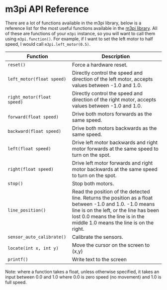 # m3pi API Reference

There are a lot of functions available in the m3pi library, below is a reference list for the most useful functions available in the [m3pi library](https://os.mbed.com/users/chris/code/m3pi/docs/4b7d6ea9b35b/classm3pi.html). All of these are functions of your `m3pi` instance, so you will want to call them using `m3pi.function()`. For example, if I want to set the left motor to half speed, I would call `m3pi.left_motor(0.5)`.

| Function                                 | Description                                                                                 |
|------------------------------------------|---------------------------------------------------------------------------------------------|
| `reset()                   `             | Force a hardware reset.                                                                     |
| `left_motor(float speed)   `             | Directly control the speed and direction of the left motor, accepts values between -1.0 and 1.0.                                 |
| `right_motor(float speed)  `             | Directly control the speed and direction of the right motor, accepts values between -1.0 and 1.0.                                |
| `forward(float speed)      `             | Drive both motors forwards as the same speed.                                               |
| `backward(float speed)     `             | Drive both motors backwards as the same speed.                                              |
| `left(float speed)         `             | Drive left motor backwards and right motor forwards at the same speed to turn on the spot.  |
| `right(float speed)        `             | Drive left motor forwards and right motor backwards at the same speed to turn on the spot.  |
| `stop()                    `             | Stop both motors.                                                                           |
| `line_position()           `             | Read the position of the detected line. Returns the position as a float between -1.0 and 1.0. -1.0 means line is on the left, or the line has been lost 0.0 means the line is in the middle 1.0 means the line is on the right.   |
| `sensor_auto_calibrate()   `             | Calibrate the sensors.                                                                      |
| `locate(int x, int y)      `             | Move the cursor on the screen to (x,y)                                                      |
| `printf()                  `             | Write text to the screen                                                                    |

Note: where a function takes a float, unless otherwise specified, it takes an input between 0.0 and 1.0 where 0.0 is zero speed (no movement) and 1.0 is full speed.
